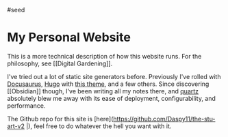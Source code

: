 #seed 
# My Personal Website

This is a more technical description of how this website runs. For the philosophy, see [[Digital Gardening]].

I've tried out a lot of static site generators before. Previously I've rolled with [Docusaurus](https://docusaurus.io/), [Hugo](https://gohugo.io/) with [this theme](https://themes.gohugo.io/themes/hugo-blog-awesome/), and a few others. Since discovering [[Obsidian]] though, I've been writing all my notes there, and [quartz](https://github.com/jackyzha0/quartz) absolutely blew me away with its ease of deployment, configurability, and performance.

The Github repo for this site is [here](https://github.com/Daspy11/the-stu-art-v2 |), feel free to do whatever the hell you want with it.

